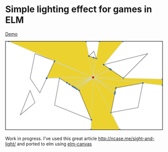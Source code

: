 # Simple lighting effect for games in ELM
[Demo](https://kitofr.github.io/sight-and-light-elm/)

![sight-and-light.png](https://raw.githubusercontent.com/kitofr/sight-and-light-elm/master/sight-and-light.png)

Work in progress.
I've used this great article http://ncase.me/sight-and-light/ and ported
to elm using [elm-canvas](https://github.com/Elm-Canvas/elm-canvas)
